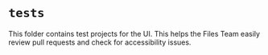 # `tests`

This folder contains test projects for the UI. This helps the Files Team easily review pull requests and check for accessibility issues.
